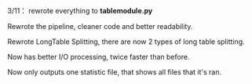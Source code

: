 3/11：
rewrote everything to **tablemodule.py**

Rewrote the pipeline, cleaner code and better readability.

Rewrote LongTable Splitting, there are now 2 types of long table splitting.

Now has better I/O processing, twice faster than before.

Now only outputs one statistic file, that shows all files that it's ran.